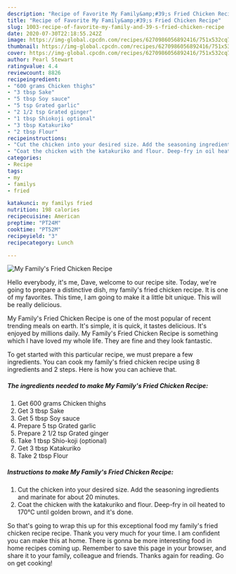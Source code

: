 ```yaml
---
description: "Recipe of Favorite My Family&amp;#39;s Fried Chicken Recipe"
title: "Recipe of Favorite My Family&amp;#39;s Fried Chicken Recipe"
slug: 1003-recipe-of-favorite-my-family-and-39-s-fried-chicken-recipe
date: 2020-07-30T22:18:55.242Z
image: https://img-global.cpcdn.com/recipes/6270986056892416/751x532cq70/my-familys-fried-chicken-recipe-recipe-main-photo.jpg
thumbnail: https://img-global.cpcdn.com/recipes/6270986056892416/751x532cq70/my-familys-fried-chicken-recipe-recipe-main-photo.jpg
cover: https://img-global.cpcdn.com/recipes/6270986056892416/751x532cq70/my-familys-fried-chicken-recipe-recipe-main-photo.jpg
author: Pearl Stewart
ratingvalue: 4.4
reviewcount: 8826
recipeingredient:
- "600 grams Chicken thighs"
- "3 tbsp Sake"
- "5 tbsp Soy sauce"
- "5 tsp Grated garlic"
- "2 1/2 tsp Grated ginger"
- "1 tbsp Shiokoji optional"
- "3 tbsp Katakuriko"
- "2 tbsp Flour"
recipeinstructions:
- "Cut the chicken into your desired size. Add the seasoning ingredients and marinate for about 20 minutes."
- "Coat the chicken with the katakuriko and flour. Deep-fry in oil heated to 170℃ until golden brown, and it&#39;s done."
categories:
- Recipe
tags:
- my
- familys
- fried

katakunci: my familys fried 
nutrition: 198 calories
recipecuisine: American
preptime: "PT24M"
cooktime: "PT52M"
recipeyield: "3"
recipecategory: Lunch

---
```



![My Family&#39;s Fried Chicken Recipe](https://img-global.cpcdn.com/recipes/6270986056892416/751x532cq70/my-familys-fried-chicken-recipe-recipe-main-photo.jpg)

Hello everybody, it's me, Dave, welcome to our recipe site. Today, we're going to prepare a distinctive dish, my family&#39;s fried chicken recipe. It is one of my favorites. This time, I am going to make it a little bit unique. This will be really delicious.



My Family&#39;s Fried Chicken Recipe is one of the most popular of recent trending meals on earth. It's simple, it is quick, it tastes delicious. It's enjoyed by millions daily. My Family&#39;s Fried Chicken Recipe is something which I have loved my whole life. They are fine and they look fantastic.


To get started with this particular recipe, we must prepare a few ingredients. You can cook my family&#39;s fried chicken recipe using 8 ingredients and 2 steps. Here is how you can achieve that.

<!--inarticleads1-->

##### The ingredients needed to make My Family&#39;s Fried Chicken Recipe:

1. Get 600 grams Chicken thighs
1. Get 3 tbsp Sake
1. Get 5 tbsp Soy sauce
1. Prepare 5 tsp Grated garlic
1. Prepare 2 1/2 tsp Grated ginger
1. Take 1 tbsp Shio-koji (optional)
1. Get 3 tbsp Katakuriko
1. Take 2 tbsp Flour




<!--inarticleads2-->

##### Instructions to make My Family&#39;s Fried Chicken Recipe:

1. Cut the chicken into your desired size. Add the seasoning ingredients and marinate for about 20 minutes.
1. Coat the chicken with the katakuriko and flour. Deep-fry in oil heated to 170℃ until golden brown, and it&#39;s done.




So that's going to wrap this up for this exceptional food my family&#39;s fried chicken recipe recipe. Thank you very much for your time. I am confident you can make this at home. There is gonna be more interesting food in home recipes coming up. Remember to save this page in your browser, and share it to your family, colleague and friends. Thanks again for reading. Go on get cooking!
